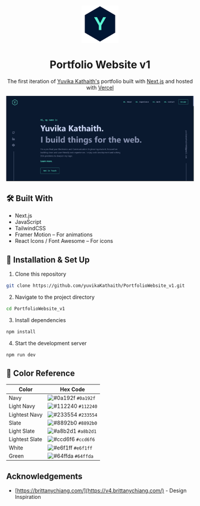 <div align="center">
  <img alt="Logo" src="/public/logo-blue-bg.png" width="100" />
</div>
<h1 align="center">
  Portfolio Website v1
</h1>
<p align="center">
  The first iteration of <a href="https://yuvikakathaith.vercel.app/" target="_blank">Yuvika Kathaith's</a> portfolio built with <a href="https://nextjs.org/" target="_blank">Next.js</a> and hosted with <a href="https://vercel.com" target="_blank">Vercel</a>
</p>

![demo](/public/demo.png)


## 🛠️ Built With
* Next.js
* JavaScript
* TailwindCSS
* Framer Motion – For animations
* React Icons / Font Awesome – For icons

## 🚀 Installation & Set Up

1. Clone this repository
```bash
git clone https://github.com/yuvikaKathaith/PortfolioWebsite_v1.git
```

2. Navigate to the project directory
```bash
cd PortfolioWebsite_v1
```

3. Install dependencies
```bash
npm install
```

4. Start the development server
```bash
npm run dev
```

## 🎨 Color Reference

| Color            | Hex Code                                                                  |
| ---------------- | ------------------------------------------------------------------------- |
| Navy             | ![#0a192f](https://via.placeholder.com/15/0a192f/000000?text=+) `#0a192f`  |
| Light Navy       | ![#112240](https://via.placeholder.com/15/112240/000000?text=+) `#112240`  |
| Lightest Navy    | ![#233554](https://via.placeholder.com/15/233554/000000?text=+) `#233554`  |
| Slate            | ![#8892b0](https://via.placeholder.com/15/8892b0/000000?text=+) `#8892b0`  |
| Light Slate      | ![#a8b2d1](https://via.placeholder.com/15/a8b2d1/000000?text=+) `#a8b2d1`  |
| Lightest Slate   | ![#ccd6f6](https://via.placeholder.com/15/ccd6f6/000000?text=+) `#ccd6f6`  |
| White            | ![#e6f1ff](https://via.placeholder.com/15/e6f1ff/000000?text=+) `#e6f1ff`  |
| Green            | ![#64ffda](https://via.placeholder.com/15/64ffda/000000?text=+) `#64ffda`  |

## Acknowledgements
* [https://brittanychiang.com/](https://v4.brittanychiang.com/) - Design Inspiration
